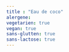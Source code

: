```yaml
---
title : "Eau de coco"
alergene:
vegetarien: true
vegan: true
sans-glutten: true
sans-lactose: true
--- 
```

